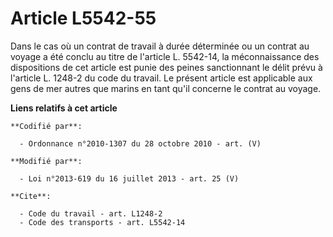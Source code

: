 # Article L5542-55

Dans le cas où un contrat de travail à durée déterminée ou un contrat au voyage a été conclu au titre de l'article L.
5542-14, la méconnaissance des dispositions de cet article est punie des peines sanctionnant le délit prévu à l'article L.
1248-2 du code du travail. Le présent article est applicable aux gens de mer autres que marins en tant qu'il concerne le
contrat au voyage.

**Liens relatifs à cet article**

	**Codifié par**:

	  - Ordonnance n°2010-1307 du 28 octobre 2010 - art. (V)

	**Modifié par**:

	  - Loi n°2013-619 du 16 juillet 2013 - art. 25 (V)

	**Cite**:

	  - Code du travail - art. L1248-2
	  - Code des transports - art. L5542-14
